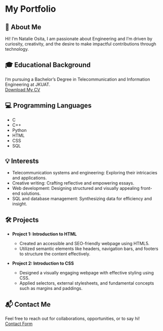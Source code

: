 # My Portfolio

## 📝 About Me
Hi! I’m Natalie Osita, I am passionate about Engineering and I’m driven by curiosity, creativity, and the desire to make impactful contributions through technology.

## 🎓 Educational Background
I’m pursuing a Bachelor’s Degree in Telecommunication and Information Engineering at JKUAT.  
[Download My CV](#)

## 💻 Programming Languages
- C
- C++
- Python
- HTML
- CSS
- SQL

## 💡 Interests
- Telecommunication systems and engineering: Exploring their intricacies and applications.
- Creative writing: Crafting reflective and empowering essays.
- Web development: Designing structured and visually appealing front-end solutions.
- SQL and database management: Synthesizing data for efficiency and insight.

## 🛠️ Projects
- **Project 1: Introduction to HTML**
  - Created an accessible and SEO-friendly webpage using HTML5.
  - Utilized semantic elements like headers, navigation bars, and footers to structure the content effectively.
  
- **Project 2: Introduction to CSS**
  - Designed a visually engaging webpage with effective styling using CSS.
  - Applied selectors, external stylesheets, and fundamental concepts such as margins and paddings. 

## 📬 Contact Me
Feel free to reach out for collaborations, opportunities, or to say hi!  
[Contact Form](#)
